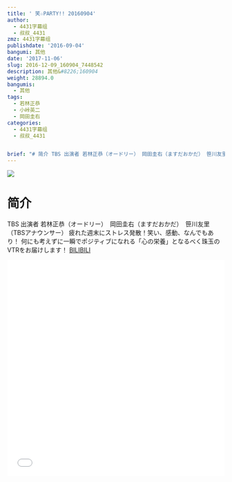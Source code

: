```yaml
---
title: ' 笑☆PARTY!! 20160904'
author:
  - 4431字幕组
  - 叔叔_4431
zmz: 4431字幕组
publishdate: '2016-09-04'
bangumi: 其他
date: '2017-11-06'
slug: 2016-12-09_160904_7448542
description: 其他&#8226;160904
weight: 28894.0
bangumis:
  - 其他
tags:
  - 若林正恭
  - 小峠英二
  - 岡田圭右
categories:
  - 4431字幕组
  - 叔叔_4431


brief: "# 简介 TBS 出演者 若林正恭（オードリー） 岡田圭右（ますだおかだ） 笹川友里（TBSアナウンサー） 疲れた週末にストレス発散！笑い、感動、なんでもあり！ 何にも考えずに一瞬でポジティブになれる「心の栄養」となるべく珠玉のVTRをお届けします！"
---
```

![](https://i.imgur.com/bdWUcxH.png)
# 简介  
TBS 出演者	若林正恭（オードリー）　岡田圭右（ますだおかだ）　笹川友里（TBSアナウンサー）
疲れた週末にストレス発散！笑い、感動、なんでもあり！
何にも考えずに一瞬でポジティブになれる「心の栄養」となるべく珠玉のVTRをお届けします！
  [BILIBILI](https://www.bilibili.com/video/av7448542/)

  <iframe src="//www.bilibili.com/blackboard/player.html?aid=7448542" width="100%" height="500" frameborder="0" allowfullscreen="allowfullscreen"></iframe>
